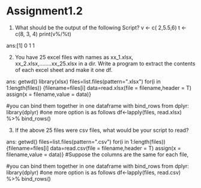 # Assignment1.2


1. What should be the output of the following Script? 
v <- c( 2,5.5,6) 
t <- c(8, 3, 4) 
print(v%/%t) 

ans:[1] 0 1 1

 
2.  You have 25 excel files with names as xx_1.xlsx, xx_2.xlsx,……..xx_25.xlsx in a dir. 
Write a program to extract the contents of each excel sheet and make it one df. 


ans:
getwd()
library(xlsx)
files=list.files(pattern=".xlsx") 
for(i in 1:length(files)) 
{filename=files[i] 
data=read.xlsx(file = filename,header = T) 
assign(x = filename,value = data)} 

#you can bind them together in one dataframe with bind_rows from dplyr: 
library(dplyr) 
#one more option is as follows 
df<-lapply(files, read.xlsx) %>% bind_rows() 
 
3. If the above 25 files were csv files, what would be your script to read?


ans:
getwd()
files=list.files(pattern=".csv") 
for(i in 1:length(files))
{filename=files[i] 
  data=read.csv(file = filename,header = T) 
  assign(x = filename,value = data)} 
#Suppose the columns are the same for each file,  


#you can bind them together in one dataframe with bind_rows from dplyr: 
library(dplyr) 
#one more option is as follows 
df<-lapply(files, read.csv) %>% bind_rows() 
